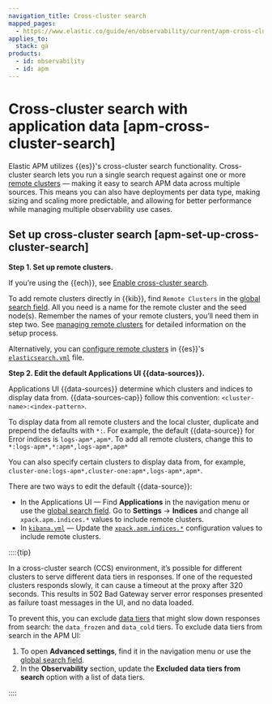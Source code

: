 ```yaml
---
navigation_title: Cross-cluster search
mapped_pages:
  - https://www.elastic.co/guide/en/observability/current/apm-cross-cluster-search.html
applies_to:
  stack: ga
products:
  - id: observability
  - id: apm
---
```


# Cross-cluster search with application data [apm-cross-cluster-search]

Elastic APM utilizes {{es}}'s cross-cluster search functionality. Cross-cluster search lets you run a single search request against one or more [remote clusters](/deploy-manage/remote-clusters/remote-clusters-self-managed.md) — making it easy to search APM data across multiple sources. This means you can also have deployments per data type, making sizing and scaling more predictable, and allowing for better performance while managing multiple observability use cases.

## Set up cross-cluster search [apm-set-up-cross-cluster-search]

**Step 1. Set up remote clusters.**

If you’re using the {{ech}}, see [Enable cross-cluster search](/deploy-manage/remote-clusters/ec-enable-ccs.md).

To add remote clusters directly in {{kib}}, find `Remote Clusters` in the [global search field](/explore-analyze/find-and-organize/find-apps-and-objects.md). All you need is a name for the remote cluster and the seed node(s). Remember the names of your remote clusters, you’ll need them in step two. See [managing remote clusters](/deploy-manage/tools/cross-cluster-replication/set-up-cross-cluster-replication.md) for detailed information on the setup process.

Alternatively, you can [configure remote clusters](/deploy-manage/remote-clusters/remote-clusters-self-managed.md) in {{es}}'s [`elasticsearch.yml`](/deploy-manage/stack-settings.md) file.

**Step 2. Edit the default Applications UI {{data-sources}}.**

Applications UI {{data-sources}} determine which clusters and indices to display data from. {{data-sources-cap}} follow this convention: `<cluster-name>:<index-pattern>`.

To display data from all remote clusters and the local cluster, duplicate and prepend the defaults with `*:`. For example, the default {{data-source}} for Error indices is `logs-apm*,apm*`. To add all remote clusters, change this to `*:logs-apm*,*:apm*,logs-apm*,apm*`

You can also specify certain clusters to display data from, for example, `cluster-one:logs-apm*,cluster-one:apm*,logs-apm*,apm*`.

There are two ways to edit the default {{data-source}}:

* In the Applications UI — Find **Applications** in the navigation menu or use the [global search field](/explore-analyze/find-and-organize/find-apps-and-objects.md). Go to **Settings** → **Indices** and change all `xpack.apm.indices.*` values to include remote clusters.
* In [`kibana.yml`](/deploy-manage/stack-settings.md) — Update the [`xpack.apm.indices.*`](kibana://reference/configuration-reference/apm-settings.md) configuration values to include remote clusters.

::::{tip}

In a cross-cluster search (CCS) environment, it’s possible for different clusters to serve different data tiers in responses. If one of the requested clusters responds slowly, it can cause a timeout at the proxy after 320 seconds. This results in 502 Bad Gateway server error responses presented as failure toast messages in the UI, and no data loaded.

To prevent this, you can exclude [data tiers](/manage-data/lifecycle/data-tiers.md) that might slow down responses from search: the `data_frozen` and `data_cold` tiers. To exclude data tiers from search in the APM UI:

1. To open **Advanced settings**, find it in the navigation menu or use the [global search field](/explore-analyze/find-and-organize/find-apps-and-objects.md).
2. In the **Observability** section, update the **Excluded data tiers from search** option with a list of data tiers.

::::
